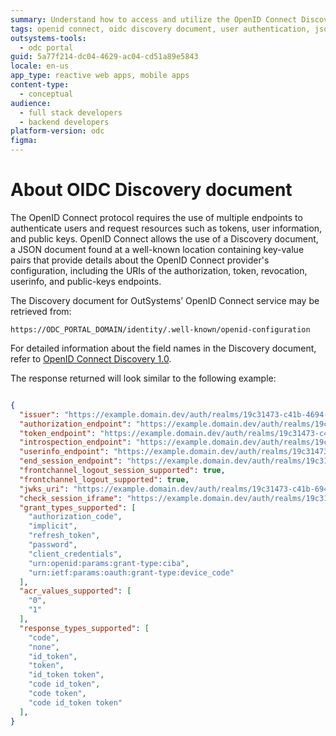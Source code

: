```yaml
---
summary: Understand how to access and utilize the OpenID Connect Discovery document in OutSystems Developer Cloud (ODC) for streamlined user authentication.
tags: openid connect, oidc discovery document, user authentication, json configuration, endpoint configuration
outsystems-tools:
  - odc portal
guid: 5a77f214-dc04-4629-ac04-cd51a89e5843
locale: en-us
app_type: reactive web apps, mobile apps
content-type:
  - conceptual
audience:
  - full stack developers
  - backend developers
platform-version: odc
figma:
---
```

# About OIDC Discovery document

The OpenID Connect protocol requires the use of multiple endpoints to authenticate users and request resources such as tokens, user information, and public keys.
OpenID Connect allows the use of a Discovery document, a JSON document found at a well-known location containing key-value pairs that provide details about the OpenID Connect provider's configuration, including the URIs of the authorization, token, revocation, userinfo, and public-keys endpoints.

The Discovery document for OutSystems’ OpenID Connect service may be retrieved from:

`https://ODC_PORTAL_DOMAIN/identity/.well-known/openid-configuration`

For detailed information about the field names in the Discovery document, refer to [OpenID Connect Discovery 1.0](https://openid.net/specs/openid-connect-discovery-1_0.html).

The response returned will look similar to the following example:

```json

{
  "issuer": "https://example.domain.dev/auth/realms/19c31473-c41b-4694-b61-5a96a1e89341",
  "authorization_endpoint": "https://example.domain.dev/auth/realms/19c31473-c41b-4694-761-5a96a1e89341/protocol/openid-connect/auth",
  "token_endpoint": "https://example.domain.dev/auth/realms/19c31473-c41b-4694b761-5a96a1e89341/protocol/openid-connect/token",
  "introspection_endpoint": "https://example.domain.dev/auth/realms/19c31473-c41b-469-b761-5a96a1e89341/protocol/openid-connect/token/introspect",
  "userinfo_endpoint": "https://example.domain.dev/auth/realms/19c31473-c41b-464-b761-5a96a1e89341/protocol/openid-connect/userinfo",
  "end_session_endpoint": "https://example.domain.dev/auth/realms/19c31473-c41b-494-b761-5a96a1e89341/protocol/openid-connect/logout",
  "frontchannel_logout_session_supported": true,
  "frontchannel_logout_supported": true,
  "jwks_uri": "https://example.domain.dev/auth/realms/19c31473-c41b-694-b761-5a96a1e89341/protocol/openid-connect/certs",
  "check_session_iframe": "https://example.domain.dev/auth/realms/19c31473-c41b-694-b761-5a96a1e89341/protocol/openid-connect/login-status-iframe.html",
  "grant_types_supported": [
    "authorization_code",
    "implicit",
    "refresh_token",
    "password",
    "client_credentials",
    "urn:openid:params:grant-type:ciba",
    "urn:ietf:params:oauth:grant-type:device_code"
  ],
  "acr_values_supported": [
    "0",
    "1"
  ],
  "response_types_supported": [
    "code",
    "none",
    "id_token",
    "token",
    "id_token token",
    "code id_token",
    "code token",
    "code id_token token"
  ],
}
```

